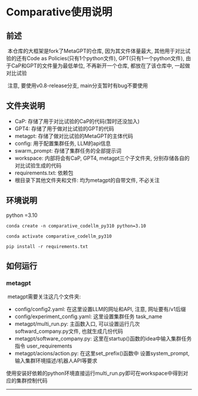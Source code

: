 # Comparative使用说明

## 前述

​	本仓库的大框架是fork了MetaGPT的仓库, 因为其文件体量最大, 其他用于对比试验的还有Code as Policies(只有1个python文件), GPT(只有1一个python文件), 由于CaP和GPT的文件量为最低单位, 不再新开一个仓库, 都放在了该仓库中, 一起做对比试验

​	注意, 要使用v0.8-release分支, main分支暂时有bug不要使用

## 文件夹说明

- CaP: 存储了用于对比试验的CaP的代码(暂时还没加入)
- GPT4: 存储了用于做对比试验的GPT的代码
- metagpt: 存储了做对比试验的MetaGPT的主体代码
- config: 用于配置集群任务, LLM的api信息
- swarm_prompt: 存储了集群任务的全部提示词
- workspace: 内部将会有CaP, GPT4, metagpt三个子文件夹, 分别存储各自的对比试验生成的代码
- requirements.txt: 依赖包
- 根目录下其他文件夹和文件: 均为metagpt的自带文件, 不必关注

## 环境说明

python =3.10

```
conda create -n comparative_codellm_py310 python=3.10
```

```
conda activate comparative_codellm_py310
```

```
pip install -r requirements.txt
```

## 如何运行

### metagpt

​	metagpt需要关注这几个文件夹: 

- config/config2.yaml: 在这里设置LLM的网址和API, 注意, 网址要有/v1后缀
- config/experiment_config.yaml: 这里设置集群任务 task_name
- metagpt/multi_run.py: 主函数入口, 可以设置运行几次softward_company.py文件, 也就生成几份代码
- metagpt/software_company.py: 这里在startup()函数的idea中输入集群任务指令 user_requirements
- metagpt/acions/action.py: 在这里set_prefix()函数中 设置system_prompt, 输入集群环境描述/机器人API等要求

使用安装好依赖的python环境直接运行multi_run.py即可在workspace中得到对应的集群控制代码

***





